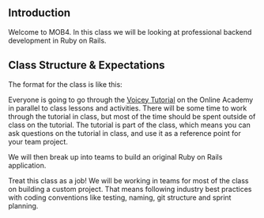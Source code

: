 ## Introduction

Welcome to MOB4. In this class we will be looking at professional backend development in Ruby on Rails.

## Class Structure & Expectations

The format for the class is like this:

Everyone is going to go through the [Voicey Tutorial](https://github.com/MakeSchool-Tutorials/Voicey-Tutorial) on the Online Academy in parallel to class lessons and activities. There will be some time to work through the tutorial in class, but most of the time should be spent outside of class on the tutorial. The tutorial is part of the class, which means you can ask questions on the tutorial in class, and use it as a reference point for your team project.

We will then break up into teams to build an original Ruby on Rails application.

Treat this class as a job! We will be working in teams for most of the class on building a custom project. That means following industry best practices with coding conventions like testing, naming, git structure and sprint planning.
